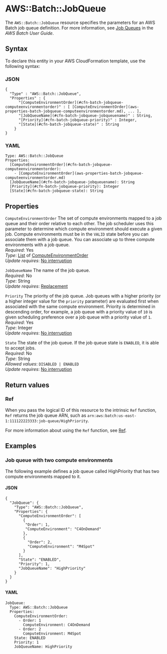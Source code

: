 # AWS::Batch::JobQueue<a name="aws-resource-batch-jobqueue"></a>

The `AWS::Batch::JobQueue` resource specifies the parameters for an AWS Batch job queue definition\. For more information, see [Job Queues](https://docs.aws.amazon.com/batch/latest/userguide/job_queues.html) in the *AWS Batch User Guide*\.

## Syntax<a name="aws-resource-batch-jobqueue-syntax"></a>

To declare this entity in your AWS CloudFormation template, use the following syntax:

### JSON<a name="aws-resource-batch-jobqueue-syntax.json"></a>

```
{
  "Type" : "AWS::Batch::JobQueue",
  "Properties" : {
      "[ComputeEnvironmentOrder](#cfn-batch-jobqueue-computeenvironmentorder)" : [ [ComputeEnvironmentOrder](aws-properties-batch-jobqueue-computeenvironmentorder.md), ... ],
      "[JobQueueName](#cfn-batch-jobqueue-jobqueuename)" : String,
      "[Priority](#cfn-batch-jobqueue-priority)" : Integer,
      "[State](#cfn-batch-jobqueue-state)" : String
    }
}
```

### YAML<a name="aws-resource-batch-jobqueue-syntax.yaml"></a>

```
Type: AWS::Batch::JobQueue
Properties: 
  [ComputeEnvironmentOrder](#cfn-batch-jobqueue-computeenvironmentorder): 
    - [ComputeEnvironmentOrder](aws-properties-batch-jobqueue-computeenvironmentorder.md)
  [JobQueueName](#cfn-batch-jobqueue-jobqueuename): String
  [Priority](#cfn-batch-jobqueue-priority): Integer
  [State](#cfn-batch-jobqueue-state): String
```

## Properties<a name="aws-resource-batch-jobqueue-properties"></a>

`ComputeEnvironmentOrder`  <a name="cfn-batch-jobqueue-computeenvironmentorder"></a>
The set of compute environments mapped to a job queue and their order relative to each other\. The job scheduler uses this parameter to determine which compute environment should execute a given job\. Compute environments must be in the `VALID` state before you can associate them with a job queue\. You can associate up to three compute environments with a job queue\.  
*Required*: Yes  
*Type*: [List](aws-properties-batch-jobqueue-computeenvironmentorder.md) of [ComputeEnvironmentOrder](aws-properties-batch-jobqueue-computeenvironmentorder.md)  
*Update requires*: [No interruption](https://docs.aws.amazon.com/AWSCloudFormation/latest/UserGuide/using-cfn-updating-stacks-update-behaviors.html#update-no-interrupt)

`JobQueueName`  <a name="cfn-batch-jobqueue-jobqueuename"></a>
The name of the job queue\.  
*Required*: No  
*Type*: String  
*Update requires*: [Replacement](https://docs.aws.amazon.com/AWSCloudFormation/latest/UserGuide/using-cfn-updating-stacks-update-behaviors.html#update-replacement)

`Priority`  <a name="cfn-batch-jobqueue-priority"></a>
The priority of the job queue\. Job queues with a higher priority \(or a higher integer value for the `priority` parameter\) are evaluated first when associated with the same compute environment\. Priority is determined in descending order, for example, a job queue with a priority value of `10` is given scheduling preference over a job queue with a priority value of `1`\.  
*Required*: Yes  
*Type*: Integer  
*Update requires*: [No interruption](https://docs.aws.amazon.com/AWSCloudFormation/latest/UserGuide/using-cfn-updating-stacks-update-behaviors.html#update-no-interrupt)

`State`  <a name="cfn-batch-jobqueue-state"></a>
The state of the job queue\. If the job queue state is `ENABLED`, it is able to accept jobs\.  
*Required*: No  
*Type*: String  
*Allowed values*: `DISABLED | ENABLED`  
*Update requires*: [No interruption](https://docs.aws.amazon.com/AWSCloudFormation/latest/UserGuide/using-cfn-updating-stacks-update-behaviors.html#update-no-interrupt)

## Return values<a name="aws-resource-batch-jobqueue-return-values"></a>

### Ref<a name="aws-resource-batch-jobqueue-return-values-ref"></a>

When you pass the logical ID of this resource to the intrinsic `Ref` function, `Ref` returns the job queue ARN, such as `arn:aws:batch:us-east-1:111122223333:job-queue/HighPriority`\.

For more information about using the `Ref` function, see [Ref](https://docs.aws.amazon.com/AWSCloudFormation/latest/UserGuide/intrinsic-function-reference-ref.html)\.

## Examples<a name="aws-resource-batch-jobqueue--examples"></a>

### Job queue with two compute environments<a name="aws-resource-batch-jobqueue--examples--Job_queue_with_two_compute_environments"></a>

The following example defines a job queue called HighPriority that has two compute environments mapped to it\.

#### JSON<a name="aws-resource-batch-jobqueue--examples--Job_queue_with_two_compute_environments--json"></a>

```
{
  "JobQueue": {
    "Type": "AWS::Batch::JobQueue",
    "Properties": {
      "ComputeEnvironmentOrder": [
        {
         "Order": 1,
         "ComputeEnvironment": "C4OnDemand"
        },
        {
          "Order": 2,
          "ComputeEnvironment": "M4Spot"
        }
      ],
      "State": "ENABLED",
      "Priority": 1,
      "JobQueueName": "HighPriority"
    }
  }
}
```

#### YAML<a name="aws-resource-batch-jobqueue--examples--Job_queue_with_two_compute_environments--yaml"></a>

```
JobQueue:
  Type: AWS::Batch::JobQueue
  Properties:
    ComputeEnvironmentOrder:
      - Order: 1
        ComputeEnvironment: C4OnDemand
      - Order: 2
        ComputeEnvironment: M4Spot
    State: ENABLED
    Priority: 1
    JobQueueName: HighPriority
```
